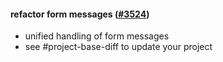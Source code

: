 #### refactor form messages ([#3524](https://github.com/shopsys/shopsys/pull/3524))

-   unified handling of form messages
-   see #project-base-diff to update your project
